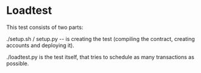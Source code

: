 # Loadtest 

This test consists of two parts:

./setup.sh / setup.py -- is creating the test (compiling the contract, creating accounts and deploying it).

./loadtest.py is the test itself, that tries to schedule as many transactions  as possible.